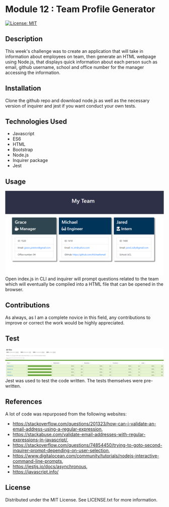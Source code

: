 # Module 12 : Team Profile Generator
[![License: MIT](https://img.shields.io/badge/License-MIT-yellow.svg)](https://opensource.org/licenses/MIT)

## Description

This week's challenge was to create an application that will take in information about employees on team, then generate an HTML webpage using Node.js, that displays quick information about each person such as email, github username, school and office number for the manager accessing the information.

## Installation 
  Clone the github repo and download node.js as well as the necessary version of inquirer and jest if you want conduct your own tests.

## Technologies Used

* Javascript
* ES6
* HTML
* Bootstrap
* Node.js
* Inquirer package
* Jest  

##  Usage
![the html output](./assets/html%20output.PNG)
Open index.js in CLI and inquirer will prompt questions related to the team which will eventually be compiled into a HTML file that can be opened in the browser.

## Contributions
As always, as I am a complete novice in this field, any contributions to improve or correct the work would be highly appreciated. 

## Test
  ![the test result](./assets/test_results.PNG)
  Jest was used to test the code written. The tests themselves were pre-written.

## References
A lot of code was repurposed from the following websites: 
* https://stackoverflow.com/questions/201323/how-can-i-validate-an-email-address-using-a-regular-expression, 
* https://stackabuse.com/validate-email-addresses-with-regular-expressions-in-javascript/, 
* https://stackoverflow.com/questions/74854450/trying-to-goto-second-inquirer-prompt-depending-on-user-selection,
* https://www.digitalocean.com/community/tutorials/nodejs-interactive-command-line-prompts,
* https://jestjs.io/docs/asynchronous,
* https://javascript.info/

## License
Distributed under the MIT License. See LICENSE.txt for more information.
